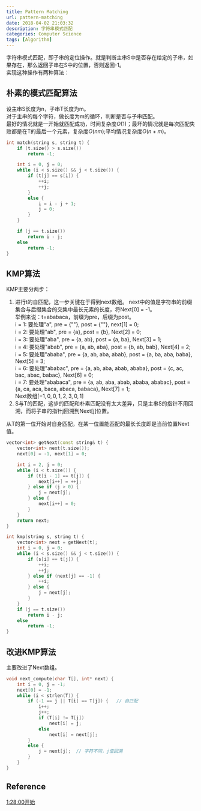 ```yaml
---
title: Pattern Matching
url: pattern-matching
date: 2018-04-02 21:03:32
description: 字符串模式匹配
categories: Computer Science
tags: [Algorithm]
---
```


字符串模式匹配，即子串的定位操作。就是判断主串S中是否存在给定的子串，如果存在，那么返回子串在S中的位置，否则返回-1。  
实现这种操作有两种算法：

## 朴素的模式匹配算法
设主串S长度为n，子串T长度为m。  
对于主串的每个字符，做长度为m的循环，判断是否与子串匹配。  
最好的情况就是一开始就匹配成功，时间复杂度$O(1)$；最坏的情况就是每次匹配失败都是在T的最后一个元素，复杂度$O(nm)$;平均情况复杂度$O(n+m)$。
```cpp
int match(string s, string t) {
    if (t.size() > s.size())
        return -1;

    int i = 0, j = 0;
    while (i < s.size() && j < t.size()) {
        if (t[j] == s[i]) {
            ++i;
            ++j;
        }
        else {
            i = i - j + 1;
            j = 0;
        }
    }

    if (j == t.size())
        return i - j;
    else
        return -1;
}
```

## KMP算法
KMP主要分两步：

1. 进行t的自匹配，这一步关键在于得到next数组。
next中的值是字符串的前缀集合与后缀集合的交集中最长元素的长度，将Next[0] = -1。  
举例来说：t=ababaca，前缀为pre，后缀为post。  
i = 1: 要处理"a", pre = {""}, post = {""}, next[1] = 0;  
i = 2: 要处理"ab", pre = {a}, post = {b}, Next[2] = 0;  
i = 3: 要处理"aba", pre = {a, ab}, post = {a, ba}, Next[3] = 1;  
i = 4: 要处理"abab", pre = {a, ab, aba}, post = {b, ab, bab}, Next[4] = 2;  
i = 5: 要处理"ababa", pre = {a, ab, aba, abab}, post = {a, ba, aba, baba}, Next[5] = 3;  
i = 6: 要处理"ababac", pre = {a, ab, aba, abab, ababa}, post = {c, ac, bac, abac, babac}, Next[6] = 0;  
i = 7: 要处理"ababaca", pre = {a, ab, aba, abab, ababa, ababac}, post = {a, ca, aca, baca, abaca, babaca}, Next[7] = 1;  
Next数组$[-1,0,0,1,2,3,0,1]$
2. S与T的匹配，这步的匹配和朴素匹配没有太大差异，只是主串S的指针不用回溯，而将子串的指针j回溯到Next[j]位置。

从T的第一位开始对自身匹配，在某一位置能匹配的最长长度即是当前位置Next值。

```cpp
vector<int> getNext(const string& t) {
    vector<int> next(t.size());
    next[0] = -1, next[1] = 0;

    int i = 2, j = 0;
    while (i < t.size()) {
        if (t[i - 1] == t[j]) {
            next[i++] = ++j;
        } else if (j > 0) {
            j = next[j];
        } else {
            next[i++] = 0;
        }
    }
    return next;
}

int kmp(string s, string t) {
    vector<int> next = getNext(t);
    int i = 0, j = 0;
    while (i < s.size() && j < t.size()) {
        if (s[i] == t[j]) {
            ++i;
            ++j;
        } else if (next[j] == -1) {
            ++i;
        } else {
            j = next[j];
        }
    }
    if (j == t.size())
        return i - j;
    else
        return -1;
}
```

## 改进KMP算法
主要改进了Next数组。

```c
void next_compute(char T[], int* next) {
    int i = 0, j = -1;
    next[0] = -1;
    while (i < strlen(T)) {
        if (-1 == j || T[i] == T[j]) {   // 自匹配
            i++;
            j++;
            if (T[i] != T[j])
                next[i] = j;
            else
                next[i] = next[j];
        }
        else {
            j = next[j];  // 字符不同，j值回溯
        }
    }
}
```

## Reference
[1:28:00开始](https://www.bilibili.com/video/BV13g41157hK?p=13)  
[](https://www.zhihu.com/question/21923021)